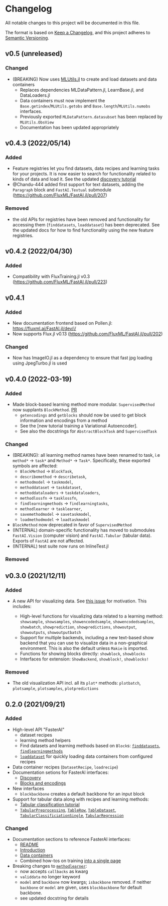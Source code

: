 # Changelog

All notable changes to this project will be documented in this file.

The format is based on [Keep a Changelog](https://keepachangelog.com/en/1.0.0/),
and this project adheres to [Semantic Versioning](https://semver.org/spec/v2.0.0.html).

## v0.5 (unreleased)

### Changed

- (BREAKING) Now uses [MLUtils.jl](https://github.com/JuliaML/MLUtils.jl) to create and load datasets and data containers
    - Replaces dependencies MLDataPattern.jl, LearnBase.jl, and DataLoaders.jl
    - Data containers must now implement the `Base.getindex`/`MLUtils.getobs` and `Base.length`/`MLUtils.numobs` interfaces.
    - Previously exported `MLDataPattern.datasubset` has been replaced by `MLUtils.ObsView`
    - Documentation has been updated appropriately
    

## v0.4.3 (2022/05/14)

### Added 

- Feature registries let you find datasets, data recipes and learning tasks for your projects. It is now easier to search for functionality related to kinds of data and load it. See the updated [discovery tutorial](https://fluxml.ai/FastAI.jl/dev/i/?id=documents%2Fdocs%2Fdiscovery.md&id=references%2FFastAI.Registries.learningtasks)
- @Chandu-444 added first support for text datasets, adding the `Paragraph` block and `FastAI.Textual` submodule (https://github.com/FluxML/FastAI.jl/pull/207)

### Removed

- the old APIs for registries have been removed and functionality for accessing them (`finddatasets`, `loaddataset`) has been deprecated. See the updated docs for how to find functionality using the new feature registries.


## v0.4.2 (2022/04/30)

### Added

- Compatibility with FluxTraining.jl v0.3 (https://github.com/FluxML/FastAI.jl/pull/223)

## v0.4.1

### Added

- New documentation frontend based on Pollen.jl: https://fluxml.ai/FastAI.jl/dev/i/
- Now supports Flux.jl v0.13 (https://github.com/FluxML/FastAI.jl/pull/202)

### Changed

- Now has ImageIO.jl as a dependency to ensure that fast jpg loading using JpegTurbo.jl is used

## v0.4.0 (2022-03-19)

### Added

- Made block-based learning method more modular. `SupervisedMethod` now supplants `BlockMethod`.  [PR](https://github.com/FluxML/FastAI.jl/pull/188)
  - `getencodings` and `getblocks` should now be used to get block information and encodings from a method
  - See the [new tutorial training a Variational Autoencoder].
  - See also the docstrings for `AbstractBlockTask` and `SupervisedTask`

### Changed

- (BREAKING): all learning method names have been renamed to task, i.e `method*` -> `task*` and `Method*` -> `Task*`. Specifically, these exported symbols are affected:
  - `BlockMethod` -> `BlockTask`,
  - `describemethod` -> `describetask`,
  - `methodmodel` -> `taskmodel`,
  - `methoddataset` -> `taskdataset`,
  - `methoddataloaders` -> `taskdataloaders`,
  - `methodlossfn` -> `tasklossfn`,
  - `findlearningmethods` -> `findlearningtasks`,
  - `methodlearner` -> `tasklearner`,
  - `savemethodmodel` -> `savetaskmodel`,
  - `loadmethodmodel` -> `loadtaskmodel`
- `BlockMethod` now deprecated in favor of `SupervisedMethod`
- (INTERNAL) domain-specific functionality has moved to submodules `FastAI.Vision` (computer vision) and `FastAI.Tabular` (tabular data). Exports of `FastAI` are not affected.
- (INTERNAL) test suite now runs on InlineTest.jl

### Removed

## v0.3.0 (2021/12/11)

### Added

- A new API for visualizing data. See [this issue](https://github.com/FluxML/FastAI.jl/issues/154) for motivation. This includes:

    - High-level functions for visualizing data related to a learning method: `showsample`,  `showsamples`, `showencodedsample`, `showencodedsamples`, `showbatch`, `showprediction`, `showpredictions`, `showoutput`, `showoutputs`, `showoutputbatch`
    - Support for multiple backends, including a new text-based show backend that you can use to visualize data in a non-graphical environment. This is also the default unless `Makie` is imported.
    - Functions for showing blocks directly: `showblock`, `showblocks`
    - Interfaces for extension: `ShowBackend`, `showblock!`, `showblocks!`

### Removed

- The old visualization API incl. all its `plot*` methods: `plotbatch`, `plotsample`, `plotsamples`, `plotpredictions`


## 0.2.0 (2021/09/21)

### Added

- High-level API "FasterAI"
    - dataset recipes
    - learning method helpers
    - Find datasets and learning methods based on `Block`s: [`finddatasets`](https://fluxml.ai/FastAI.jl/dev/REFERENCE/FastAI.Datasets.Datasets.finddatasets.html), [`findlearningmethods`](https://fluxml.ai/FastAI.jl/dev/REFERENCE/FastAI.findlearningmethods.html)
    - [`loaddataset`](https://fluxml.ai/FastAI.jl/dev/REFERENCE/FastAI.Datasets.Datasets.loaddataset.html) for quickly loading data containers from configured recipes
- Data container recipes (`DatasetRecipe`, `loadrecipe`)
- Documentation setions for FasterAI interfaces:
    - [Discovery](https://fluxml.ai/FastAI.jl/dev/docs/discovery.md.html)
    - [Blocks and encodings](https://fluxml.ai/FastAI.jl/dev/docs/background/blocksencodings.md.html)
- New interfaces
    - `blockbackbone` creates a default backbone for an input block
- Support for tabular data along with recipes and learning methods:
    - [Tabular classification tutorial](https://fluxml.ai/FastAI.jl/dev/notebooks/tabularclassification.ipynb.html)
    - [`TabularPreprocessing`](https://fluxml.ai/FastAI.jl/dev/REFERENCE/FastAI.TabularPreprocessing.html), [`TableRow`](https://fluxml.ai/FastAI.jl/dev/REFERENCE/FastAI.TableRow.html), [`TableDataset`](https://fluxml.ai/FastAI.jl/dev/REFERENCE/FastAI.Datasets.TableDataset.html), [`TabularClassificiationSingle`](https://fluxml.ai/FastAI.jl/dev/REFERENCE/FastAI.TabularClassificationSingle.html), [`TabularRegression`](https://fluxml.ai/FastAI.jl/dev/REFERENCE/FastAI.TabularRegression.html)


### Changed

- Documentation sections to reference FasterAI interfaces:
    - [README](https://fluxml.ai/FastAI.jl/dev/README.md.html)
    - [Introduction](https://fluxml.ai/FastAI.jl/dev/docs/introduction.md.html)
    - [Data containers](https://fluxml.ai/FastAI.jl/dev/docs/data_containers.md.html)
    - Combined how-tos on training [into a single page](https://fluxml.ai/FastAI.jl/dev/notebooks/training.ipynb.html)
- Breaking changes to [`methodlearner`](https://fluxml.ai/FastAI.jl/dev/REFERENCE/FastAI.methodlearner.html):
    - now accepts `callbacks` as kwarg
    - `validdata` no longer keyword
    - `model` and `backbone` now kwargs; `isbackbone` removed. if neither `backbone` or `model` are given, uses `blockbackbone` for default backbone.
    - see updated docstring for details
